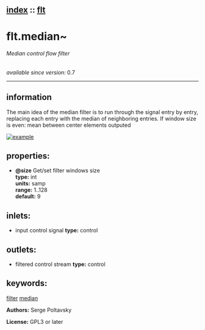 [index](index.html) :: [flt](category_flt.html)
---

# flt.median~

###### Median control flow filter

*available since version:* 0.7

---


## information
The main idea of the median filter is to run through the signal entry by entry,
            replacing each entry with the median of neighboring entries.
If window size is even: mean between center elements outputed



[![example](../examples/img/flt.median~.jpg)](../examples/pd/flt.median~.pd)







## properties:

* **@size** 
Get/set filter windows size<br>
__type:__ int<br>
__units:__ samp<br>
__range:__ 1..128<br>
__default:__ 9<br>



## inlets:

* input control signal 
__type:__ control<br>



## outlets:

* filtered control stream
__type:__ control<br>



## keywords:

[filter](keywords/filter.html)
[median](keywords/median.html)






**Authors:** Serge Poltavsky




**License:** GPL3 or later





